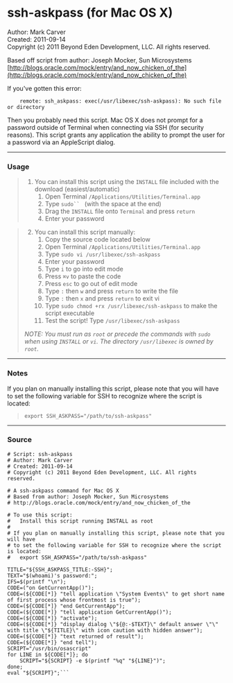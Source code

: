 # ssh-askpass (for Mac OS X)

Author: Mark Carver  
Created: 2011-09-14  
Copyright (c) 2011 Beyond Eden Development, LLC. All rights reserved.

Based off script from author: Joseph Mocker, Sun Microsystems  
[http://blogs.oracle.com/mock/entry/and_now_chicken_of_the](http://blogs.oracle.com/mock/entry/and_now_chicken_of_the)

If you've gotten this error:

        remote: ssh_askpass: exec(/usr/libexec/ssh-askpass): No such file or directory

Then you probably need this script. Mac OS X does not prompt for a password outside of Terminal when connecting via SSH (for security reasons). This script grants any application the ability to prompt the user for a password via an AppleScript dialog.

---

### Usage

>    1. You can install this script using the `INSTALL` file included with the download (easiest/automatic)
>       1. Open Terminal `/Applications/Utilities/Terminal.app`
>       2. Type `sudo`` ` (with the space at the end)
>       3. Drag the `INSTALL` file onto `Terminal` and press `return`
>       4. Enter your password

>    2. You can install this script manually:
>       1. Copy the source code located below
>       2. Open Terminal `/Applications/Utilities/Terminal.app`
>       3. Type `sudo vi /usr/libexec/ssh-askpass`
>       4. Enter your password
>       5. Type `i` to go into edit mode
>       6. Press `⌘v` to paste the code
>       7. Press `esc` to go out of edit mode
>       8. Type `:` then `w` and press `return` to write the file
>       9. Type `:` then `x` and press `return` to exit vi
>       10. Type `sudo chmod +rx /usr/libexec/ssh-askpass` to make the script executable
>       11. Test the script! Type `/usr/libexec/ssh-askpass`
>
>_NOTE: You must run as `root` or precede the commands with `sudo` when using `INSTALL` or `vi`. The directory `/usr/libexec` is owned by `root`._

---

### Notes
If you plan on manually installing this script, please note that you will have to set the following variable for SSH to recognize where the script is located:

> `export SSH_ASKPASS="/path/to/ssh-askpass"`

---

### Source

```#!/bin/bash
# Script: ssh-askpass
# Author: Mark Carver
# Created: 2011-09-14
# Copyright (c) 2011 Beyond Eden Development, LLC. All rights reserved.

# A ssh-askpass command for Mac OS X
# Based from author: Joseph Mocker, Sun Microsystems  
# http://blogs.oracle.com/mock/entry/and_now_chicken_of_the

# To use this script:
#   Install this script running INSTALL as root
#
# If you plan on manually installing this script, please note that you will have
# to set the following variable for SSH to recognize where the script is located:
#   export SSH_ASKPASS="/path/to/ssh-askpass"

TITLE="${SSH_ASKPASS_TITLE:-SSH}";
TEXT="$(whoami)'s password:";
IFS=$(printf "\n");
CODE=("on GetCurrentApp()");
CODE=(${CODE[*]} "tell application \"System Events\" to get short name of first process whose frontmost is true");
CODE=(${CODE[*]} "end GetCurrentApp");
CODE=(${CODE[*]} "tell application GetCurrentApp()");
CODE=(${CODE[*]} "activate");
CODE=(${CODE[*]} "display dialog \"${@:-$TEXT}\" default answer \"\" with title \"${TITLE}\" with icon caution with hidden answer");
CODE=(${CODE[*]} "text returned of result");
CODE=(${CODE[*]} "end tell");
SCRIPT="/usr/bin/osascript"
for LINE in ${CODE[*]}; do
    SCRIPT="${SCRIPT} -e $(printf "%q" "${LINE}")";
done;
eval "${SCRIPT}";```
